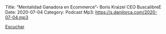 Title: “Mentalidad Ganadora en Ecommerce”- Boris Kraizel CEO BuscalibreE
Date: 2020-07-04
Category: Podcast
Mp3: https://s.danilorca.com/2020-07-04.mp3

<a href="https://s.danilorca.com/2020-07-04.mp3" type="audio/mpeg">
Escuchar
</a>
